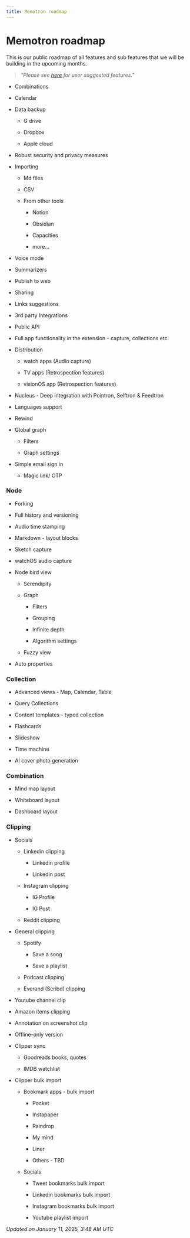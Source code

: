 ```yaml
---
title: Memotron roadmap
---
```

# Memotron roadmap

This is our public roadmap of all features and sub features that we will be building in the upcoming months.

> _"Please see [here](https://memotron.supahub.com/roadmap) for user suggested features."_

- Combinations

- Calendar

- Data backup

    - G drive

    - Dropbox

    - Apple cloud

- Robust security and privacy measures

- Importing

    - Md files

    - CSV

    - From other tools

        - Notion

        - Obsidian

        - Capacities

        - more…

- Voice mode

- Summarizers

- Publish to web

- Sharing

- Links suggestions

- 3rd party Integrations

- Public API

- Full app functionality in the extension - capture, collections etc.

- Distribution

    - watch apps (Audio capture)

    - TV apps (Retrospection features)

    - visionOS app (Retrospection features)

- Nucleus - Deep integration with Pointron, Selftron & Feedtron

- Languages support

- Rewind

- Global graph

    - Filters

    - Graph settings

- Simple email sign in

    - Magic link/ OTP

### Node

- Forking

- Full history and versioning

- Audio time stamping

- Markdown - layout blocks

- Sketch capture

- watchOS audio capture

- Node bird view

    - Serendipity

    - Graph

        - Filters

        - Grouping

        - Infinite depth

        - Algorithm settings

    - Fuzzy view

- Auto properties

### Collection

- Advanced views - Map, Calendar, Table

- Query Collections

- Content templates - typed collection

- Flashcards

- Slideshow

- Time machine

- AI cover photo generation

### Combination

- Mind map layout

- Whiteboard layout

- Dashboard layout

### Clipping

- Socials

    - Linkedin clipping

        - Linkedin profile

        - Linkedin post

    - Instagram clipping

        - IG Profile

        - IG Post

    - Reddit clipping

- General clipping

    - Spotify

        - Save a song

        - Save a playlist

    - Podcast clipping

    - Everand (Scribd) clipping

- Youtube channel clip

- Amazon items clipping

- Annotation on screenshot clip

- Offline-only version

- Clipper sync

    - Goodreads books, quotes

    - IMDB watchlist

- Clipper bulk import

    - Bookmark apps - bulk import

        - Pocket

        - Instapaper

        - Raindrop

        - My mind

        - Liner

        - Others - TBD

    - Socials

        - Tweet bookmarks bulk import

        - Linkedin bookmarks bulk import

        - Instagram bookmarks bulk import

        - Youtube playlist import

*Updated on January 11, 2025, 3:48 AM UTC*